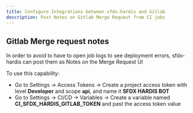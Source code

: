 ```yaml
---
title: Configure Integrations between sfdx-hardis and Gitlab
description: Post Notes on Gitlab Merge Request from CI jobs
---
```

<!-- markdownlint-disable MD013 -->

## Gitlab Merge request notes

In order to avoid to have to open job logs to see deployment errors, sfdx-hardis can post them as Notes on the Merge Request UI

To use this capability:

- Go to Settings -> Access Tokens -> Create a project access token with level **Developer** and scope **api**, and name it **SFDX HARDIS BOT**
- Go to Settings -> CI/CD -> Variables -> Create a variable named **CI_SFDX_HARDIS_GITLAB_TOKEN** and past the access token value
